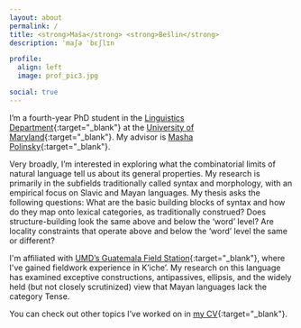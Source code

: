 ```yaml
---
layout: about
permalink: /
title: <strong>Maša</strong> <strong>Bešlin</strong>
description: ˈmaʃə ˈbɛʃlɪn

profile:
  align: left
  image: prof_pic3.jpg

social: true
---
```


I’m a fourth-year PhD student in the <span sty>[Linguistics Department](http://linguistics.umd.edu/){:target="\_blank"} at the [University of Maryland](https://www.umd.edu/){:target="\_blank"}. My advisor is [Masha Polinsky](http://www.mariapolinsky.com/){:target="\_blank"}.

Very broadly, I’m interested in exploring what the combinatorial limits of natural language tell us about its general properties. My research is primarily in the subfields traditionally called syntax and morphology, with an empirical focus on Slavic and Mayan languages. My thesis asks the following questions: What are the basic building blocks of syntax and how do they map onto lexical categories, as traditionally construed? Does structure-building look the same above and below the ‘word’ level? Are locality constraints that operate above and below the ‘word’ level the same or different?
 
I'm affiliated with [UMD’s Guatemala Field Station](https://languagescience.umd.edu/beyond-umd/guatemala-field-station){:target="\_blank"}, where I've gained fieldwork experience in K’iche’. My research on this language has examined exceptive constructions, antipassives, ellipsis, and the widely held (but not closely scrutinized) view that Mayan languages lack the category Tense.

You can check out other topics I’ve worked on in [my CV](https://www.masabeslin.com/assets/pdf/masa_beslin_cv.pdf){:target="\_blank"}.
